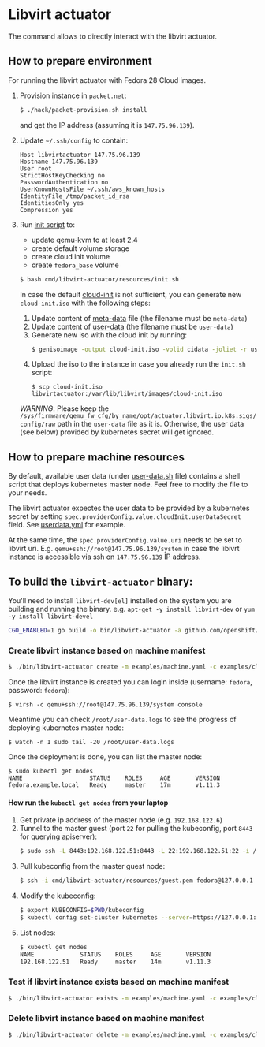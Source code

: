 # Libvirt actuator

The command allows to directly interact with the libvirt actuator.

## How to prepare environment

For running the libvirt actuator with Fedora 28 Cloud images.

1. Provision instance in `packet.net`:
   ```sh
   $ ./hack/packet-provision.sh install
   ```
   and get the IP address (assuming it is `147.75.96.139`).

1. Update ``~/.ssh/config`` to contain:
   ```
   Host libvirtactuator 147.75.96.139
   Hostname 147.75.96.139
   User root
   StrictHostKeyChecking no
   PasswordAuthentication no
   UserKnownHostsFile ~/.ssh/aws_known_hosts
   IdentityFile /tmp/packet_id_rsa
   IdentitiesOnly yes
   Compression yes
   ```

1. Run [init script](resources/init.sh) to:
   - update qemu-kvm to at least 2.4
   - create default volume storage
   - create cloud init volume
   - create `fedora_base` volume

   ```sh
   $ bash cmd/libvirt-actuator/resources/init.sh
   ```

   In case the default [cloud-init](resources/user-data) is not sufficient,
   you can generate new `cloud-init.iso` with the following steps:

   1. Update content of [meta-data](resources/meta-data) file (the filename must be `meta-data`)
   1. Update content of [user-data](resources/user-data) (the filename must be `user-data`)
   1. Generate new iso with the cloud init by running:
      ```sh
      $ genisoimage -output cloud-init.iso -volid cidata -joliet -r user-data meta-data
      ```
   1. Upload the iso to the instance in case you already run the `init.sh` script:
      ```
      $ scp cloud-init.iso libvirtactuator:/var/lib/libvirt/images/cloud-init.iso
      ```

   *WARNING*: Please keep the `/sys/firmware/qemu_fw_cfg/by_name/opt/actuator.libvirt.io.k8s.sigs/config/raw` path
   in the `user-data` file as it is. Otherwise, the user data (see below)
   provided by kubernetes secret will get ignored.

## How to prepare machine resources

By default, available user data (under [user-data.sh](resources/user-data.sh) file)
contains a shell script that deploys kubernetes master node.
Feel free to modify the file to your needs.

The libvirt actuator expectes the user data to be provided by a kubernetes secret
by setting `spec.providerConfig.value.cloudInit.userDataSecret` field.
See [userdata.yml](resources/userdata.yml) for example.

At the same time, the `spec.providerConfig.value.uri` needs to be set to libvirt
uri. E.g. `qemu+ssh://root@147.75.96.139/system` in case the libivrt instance
is accessible via ssh on `147.75.96.139` IP address.

## To build the `libvirt-actuator` binary:

You'll need to install `libvirt-dev[el]` installed on the system you are building and running the binary.
e.g. `apt-get -y install libvirt-dev` or `yum -y install libvirt-devel`

```sh
CGO_ENABLED=1 go build -o bin/libvirt-actuator -a github.com/openshift/cluster-api-provider-libvirt/cmd/libvirt-actuator
```

### Create libvirt instance based on machine manifest

```sh
$ ./bin/libvirt-actuator create -m examples/machine.yaml -c examples/cluster.yaml
```

Once the libvirt instance is created you can login inside (username: `fedora`, password: `fedora`):
```
$ virsh -c qemu+ssh://root@147.75.96.139/system console
```

Meantime you can check `/root/user-data.logs` to see the progress of deploying kubernetes master node:
```
$ watch -n 1 sudo tail -20 /root/user-data.logs
```

Once the deployment is done, you can list the master node:

```
$ sudo kubectl get nodes
NAME                   STATUS    ROLES     AGE       VERSION
fedora.example.local   Ready     master    17m       v1.11.3
```

#### How run the `kubectl get nodes` from your laptop

1. Get private ip address of the master node (e.g. `192.168.122.6`)
1. Tunnel to the master guest (port `22` for pulling the kubeconfig, port `8443` for querying apiserver):
   ```sh
   $ sudo ssh -L 8443:192.168.122.51:8443 -L 22:192.168.122.51:22 -i /tmp/packet_id_rsa root@147.75.96.109
   ```
1. Pull kubeconfig from the master guest node:
   ```sh
   $ ssh -i cmd/libvirt-actuator/resources/guest.pem fedora@127.0.0.1 'sudo cat /etc/kubernetes/admin.conf' > kubeconfig
   ```
1. Modify the kubeconfig:
   ```sh
   $ export KUBECONFIG=$PWD/kubeconfig
   $ kubectl config set-cluster kubernetes --server=https://127.0.0.1:8443
   ```
1. List nodes:
   ```sh
   $ kubectl get nodes
   NAME             STATUS    ROLES     AGE       VERSION
   192.168.122.51   Ready     master    14m       v1.11.3
   ```

### Test if libvirt instance exists based on machine manifest

```sh
$ ./bin/libvirt-actuator exists -m examples/machine.yaml -c examples/cluster.yaml
```

### Delete libvirt instance based on machine manifest

```sh
$ ./bin/libvirt-actuator delete -m examples/machine.yaml -c examples/cluster.yaml
```
